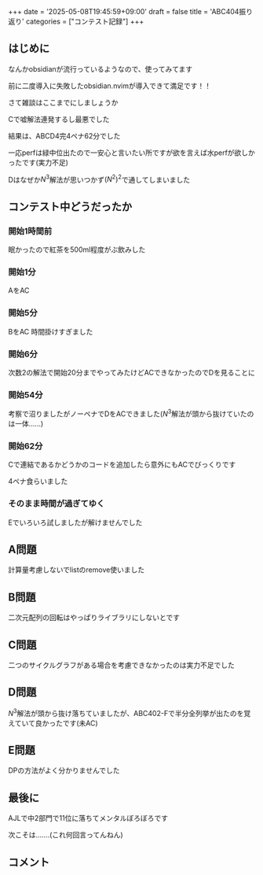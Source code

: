 +++
date = '2025-05-08T19:45:59+09:00'
draft = false
title = 'ABC404振り返り'
categories = ["コンテスト記録"]
+++

## はじめに

なんかobsidianが流行っているようなので、使ってみてます

前に二度導入に失敗したobsidian.nvimが導入できて満足です！！

さて雑談はここまでにしましょうか

Cで嘘解法連発するし最悪でした

結果は、ABCD4完4ペナ62分でした

一応perfは緑中位出たので一安心と言いたい所ですが欲を言えば水perfが欲しかったです(実力不足)

Dはなぜか$N^3$解法が思いつかず$(N^2)^2$で通してしまいました

## コンテスト中どうだったか

### 開始1時間前

眠かったので紅茶を500ml程度がぶ飲みした

### 開始1分

AをAC

### 開始5分

BをAC 時間掛けすぎました

### 開始6分

次数2の解法で開始20分までやってみたけどACできなかったのでDを見ることに

### 開始54分

考察で沼りましたがノーペナでDをACできました($N^3$解法が頭から抜けていたのは一体......)

### 開始62分

Cで連結であるかどうかのコードを追加したら意外にもACでびっくりです

4ペナ食らいました

### そのまま時間が過ぎてゆく

Eでいろいろ試しましたが解けませんでした

## A問題

計算量考慮しないでlistのremove使いました

## B問題

二次元配列の回転はやっぱりライブラリにしないとです

## C問題

二つのサイクルグラフがある場合を考慮できなかったのは実力不足でした

## D問題

$N^3$解法が頭から抜け落ちていましたが、ABC402-Fで半分全列挙が出たのを覚えていて良かったです(未AC)

## E問題

DPの方法がよく分かりませんでした

## 最後に

AJLで中2部門で11位に落ちてメンタルぼろぼろです

次こそは.......(これ何回言ってんねん)

## コメント

<script src="https://utteranc.es/client.js"
        repo="hidehic0/blog"
        issue-term="pathname"
        label="Comment"
        theme="github-light"
        crossorigin="anonymous"
        async>
</script>
